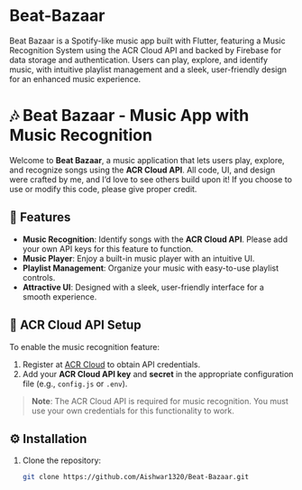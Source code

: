 # Beat-Bazaar
Beat Bazaar is a Spotify-like music app built with Flutter, featuring a Music Recognition System using the ACR Cloud API and backed by Firebase for data storage and authentication. Users can play, explore, and identify music, with intuitive playlist management and a sleek, user-friendly design for an enhanced music experience.

# 🎶 Beat Bazaar - Music App with Music Recognition

Welcome to **Beat Bazaar**, a music application that lets users play, explore, and recognize songs using the **ACR Cloud API**. All code, UI, and design were crafted by me, and I’d love to see others build upon it! If you choose to use or modify this code, please give proper credit.

## 🚀 Features

- **Music Recognition**: Identify songs with the **ACR Cloud API**. Please add your own API keys for this feature to function.
- **Music Player**: Enjoy a built-in music player with an intuitive UI.
- **Playlist Management**: Organize your music with easy-to-use playlist controls.
- **Attractive UI**: Designed with a sleek, user-friendly interface for a smooth experience.

## 🔑 ACR Cloud API Setup

To enable the music recognition feature:
1. Register at [ACR Cloud](https://www.acrcloud.com/) to obtain API credentials.
2. Add your **ACR Cloud API key** and **secret** in the appropriate configuration file (e.g., `config.js` or `.env`).

> **Note**: The ACR Cloud API is required for music recognition. You must use your own credentials for this functionality to work.

## ⚙️ Installation

1. Clone the repository:
   ```bash
   git clone https://github.com/Aishwar1320/Beat-Bazaar.git

